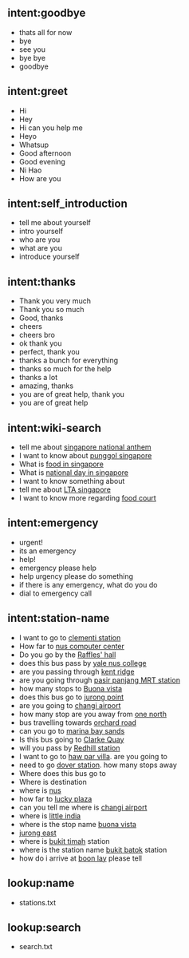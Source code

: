 ## intent:goodbye
- thats all for now
- bye
- see you
- bye bye
- goodbye

## intent:greet
- Hi
- Hey
- Hi can you help me
- Heyo
- Whatsup
- Good afternoon
- Good evening
- Ni Hao
- How are you

## intent:self_introduction
- tell me about yourself
- intro yourself
- who are you
- what are you
- introduce yourself

## intent:thanks
- Thank you very much
- Thank you so much
- Good, thanks
- cheers
- cheers bro
- ok thank you
- perfect, thank you
- thanks a bunch for everything
- thanks so much for the help
- thanks a lot
- amazing, thanks
- you are of great help, thank you
- you are of great help

## intent:wiki-search
- tell me about [singapore national anthem](info)
- I want to know about [punggol singapore](info)
- What is [food in singapore](info)
- What is [national day in singapore](info)
- I want to know something about
- tell me about [LTA singapore](info)
- I want to know more regarding [food court](info)

## intent:emergency
- urgent!
- its an emergency
- help!
- emergency please help
- help urgency please do something
- if there is any emergency, what do you do
- dial to emergency call

## intent:station-name
- I want to go to [clementi station](name)
- How far to [nus computer center](name)
- Do you go by the [Raffles' hall](name)
- does this bus pass by [yale nus college](name)
- are you passing through [kent ridge](name)
- are you going through [pasir panjang MRT station](name)
- how many stops to [Buona vista](name)
- does this bus go to [jurong point](name)
- are you going to [changi airport](name)
- how many stop are you away from [one north](name)
- bus travelling towards [orchard road](name)
- can you go to [marina bay sands](name)
- Is this bus going to [Clarke Quay](name)
- will you pass by [Redhill station](name)
- I want to go to [haw par villa](name). are you going to
- need to go [dover station](name). how many stops away
- Where does this bus go to
- Where is destination
- where is [nus](name)
- how far to [lucky plaza](name)
- can you tell me where is [changi airport](name)
- where is [little india](name)
- where is the stop name [buona vista](name)
- [jurong east](name)
- where is [bukit timah](name) station
- where is the station name [bukit batok](name) station
- how do i arrive at [boon lay](name) please tell

## lookup:name
- stations.txt

## lookup:search
- search.txt
